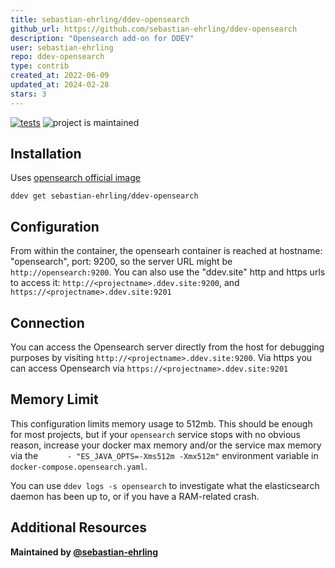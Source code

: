 ```yaml
---
title: sebastian-ehrling/ddev-opensearch
github_url: https://github.com/sebastian-ehrling/ddev-opensearch
description: "Opensearch add-on for DDEV"
user: sebastian-ehrling
repo: ddev-opensearch
type: contrib
created_at: 2022-06-09
updated_at: 2024-02-28
stars: 3
---
```


[![tests](https://github.com/drud/ddev-elasticsearch/actions/workflows/tests.yml/badge.svg)](https://github.com/sebastian-ehrling/ddev-opensearch/blob/main/.github/workflows/tests.yml) ![project is maintained](https://img.shields.io/maintenance/yes/2022.svg)

## Installation

Uses [opensearch official image](https://hub.docker.com/r/opensearchproject/opensearch)

`ddev get sebastian-ehrling/ddev-opensearch`

## Configuration

From within the container, the opensearh container is reached at hostname: "opensearch", port: 9200, so the server URL might be `http://opensearch:9200`. You can also use the "ddev.site" http and https urls to access it: `http://<projectname>.ddev.site:9200`, and `https://<projectname>.ddev.site:9201`

## Connection

You can access the Opensearch server directly from the host for debugging purposes by visiting `http://<projectname>.ddev.site:9200`. Via https you can access Opensearch via `https://<projectname>.ddev.site:9201`

## Memory Limit

This configuration limits memory usage to 512mb. This should be enough for most projects, but if your `opensearch` service stops with no obvious reason, increase your docker max memory and/or the service max memory via the `      - "ES_JAVA_OPTS=-Xms512m -Xmx512m"` environment variable in `docker-compose.opensearch.yaml`.

You can use `ddev logs -s opensearch` to investigate what the elasticsearch daemon has been up to, or if you have a RAM-related crash.

## Additional Resources
**Maintained by [@sebastian-ehrling](https://github.com/sebastian-ehrling)**
